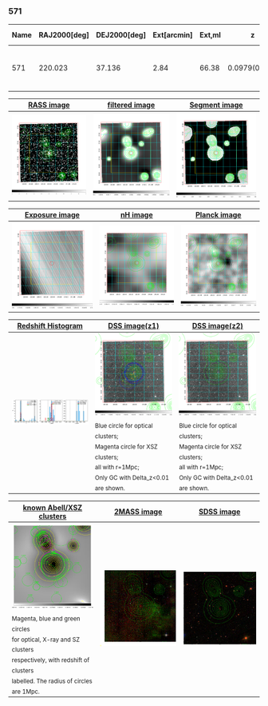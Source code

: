 <div STYLE="page-break-after: always;"></div>

### 571

|Name|RAJ2000[deg]|DEJ2000[deg] |Ext[arcmin]| Ext,ml | z | z_src| C|GC(XSZ,Delta_z<0.01)| GC(OPT,Delta_z<0.01)|GC| R_sig[arcmin] | R500[arcmin] | R500[Mpc]| CRsig[c/s] | CR500[c/s] |L500[1E44 erg/s]|F500[1E-12 erg/s/cm^2]| M500[1E14 Msun]|Tx[keV]|Cnt_sig|Beta|Rc[arcmin]|Comment|Alias|
|---|---|---|---|---|---|------|---|--------|---------|----------|---|---|---|---|---|---|---|---|---|---|---|---|---|---|
|571| 220.023| 37.136| 2.84| 66.38| 0.0979(0.005)| z1, z_xsz| B| F20, SPI| C, N, RM, W| C, F20, N, SPI, W| 14.162| 8.001| 0.869| 0.202(0.030)| 0.188(0.028)| 0.921(0.103)| 3.803(0.425)| 2.05(0.11)| 3.44(0.12)| 139.4| 0.688(-0.109+0.157)| 4.167(-1.095+1.330)| -| t126|

|[RASS image](../image/571/571_img.pdf)|[filtered image](../image/571/571_fil.pdf)|[Segment image](../image/571/571_seg.pdf)|
|-------------------|--------------------|-------------------|
| <img src="../image/571/571_img.png" width="300">  | <img src="../image/571/571_fil.png" width="300">   | <img src="../image/571/571_seg.png" width="300">  |

|[Exposure image](../image/571/571_mex.pdf)| [nH image](../image/571/571_nh.pdf)| [Planck image](../image/571/571_p.pdf)|
|-------------------|--------------------|-------------------|
|<img src="../image/571/571_mex.png" width="300">   | <img src="../image/571/571_nh.png" width="300">    | <img src="../image/571/571_p.png" width="300"> |

|[Redshift Histogram](../image/571/571_zg.pdf) | [DSS image(z1)](../image/571/571_dss_z1.pdf)      |  [DSS image(z2)](../image/571/571_dss_z2.pdf)    |
|-------------------|--------------------|-------------------|
|<img src="../image/571/571_zg.png" width="300"> |<img src="../image/571/571_dss_z1.png" width="300"> <sub><br>Blue circle for optical clusters; <br>Magenta circle for XSZ clusters; <br>all with r=1Mpc; <br>Only GC with Delta_z<0.01 are shown. </sub>| <img src="../image/571/571_dss_z2.png" width="300"><sub><br>Blue circle for optical clusters; <br>Magenta circle for XSZ clusters; <br>all with r=1Mpc; <br>Only GC with Delta_z<0.01 are shown. </sub> |

|[known Abell/XSZ clusters](../image/571/571_gc.pdf) | [2MASS image](../image/571/571_2mass.pdf)      |[SDSS image](../image/571/571_sdss.pdf)   |
|-------------------|-------------------|-------------------|
|<img src=../image/571/571_gc.png width="300"> <br><sub>Magenta, blue and green circles <br>for optical, X-ray and SZ clusters <br>respectively, with redshift of clusters <br>labelled. The radius of circles <br>are 1Mpc.</sub>|<img src="../image/571/571_2mass.png" width="300">  | <img src="../image/571/571_sdss.png" width="300">  |





